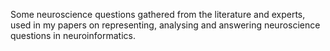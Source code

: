 Some neuroscience questions gathered from the literature and experts, used in my papers on representing, analysing and answering neuroscience questions in neuroinformatics. 
